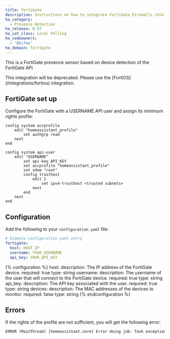 ```yaml
---
title: FortiGate
description: Instructions on how to integrate FortiGate Firewalls into Home Assistant.
ha_category:
  - Presence Detection
ha_release: 0.97
ha_iot_class: Local Polling
ha_codeowners:
  - '@kifeo'
ha_domain: fortigate
---
```


This is a FortiGate presence sensor based on device detection of the FortiGate API

<div class='note warning'>
This integration will be deprecated. Please use the [FortiOS](/integrations/fortios) integration.
</div>

## FortiGate set up

Configure the FortiGate with a USERNAME API user and assign its minimum rights profile:

```text
config system accprofile
    edit "homeassistant_profile"
        set authgrp read
    next
end

config system api-user
    edit "USERNAME"
        set api-key API_KEY
        set accprofile "homeassistant_profile"
        set vdom "root"
        config trusthost
            edit 1
                set ipv4-trusthost <trusted subnets>
            next
        end
    next
end
```

## Configuration

Add the following to your `configuration.yaml` file:

```yaml
# Example configuration.yaml entry
fortigate:
  host: HOST_IP
  username: YOUR_USERNAME
  api_key: YOUR_API_KEY
```

{% configuration %}
host:
  description: The IP address of the FortiGate device.
  required: true
  type: string
username:
  description: The username of the user that will connect to the FortiGate device.
  required: true
  type: string
api_key:
  description: The API key associated with the user.
  required: true
  type: string
devices:
  description: The MAC addresses of the devices to monitor.
  required: false
  type: string
{% endconfiguration %}

## Errors

If the rights of the profile are not sufficient, you will get the following error:

```txt
ERROR (MainThread) [homeassistant.core] Error doing job: Task exception was never retrieved
```
